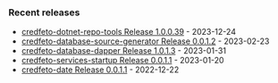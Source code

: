 <!-- ### Hi there 👋 -->

### Recent releases
<!-- recent_releases starts -->
* [credfeto-dotnet-repo-tools Release 1.0.0.39](https://github.com/credfeto/credfeto-dotnet-repo-tools/releases/tag/v1.0.0.39) - 2023-12-24
* [credfeto-database-source-generator Release 0.0.1.2](https://github.com/credfeto/credfeto-database-source-generator/releases/tag/v0.0.1.2) - 2023-02-23
* [credfeto-database-dapper Release 1.0.1.3](https://github.com/credfeto/credfeto-database-dapper/releases/tag/v1.0.1.3) - 2023-01-31
* [credfeto-services-startup Release 0.0.1.1](https://github.com/credfeto/credfeto-services-startup/releases/tag/v0.0.1.1) - 2023-01-20
* [credfeto-date Release 0.0.1.1](https://github.com/credfeto/credfeto-date/releases/tag/v0.0.1.1) - 2022-12-22
<!-- recent_releases ends -->


<!--
**credfeto/credfeto** is a ✨ _special_ ✨ repository because its `README.md` (this file) appears on your GitHub profile.

Here are some ideas to get you started:

- 🔭 I’m currently working on ...
- 🌱 I’m currently learning ...
- 👯 I’m looking to collaborate on ...
- 🤔 I’m looking for help with ...
- 💬 Ask me about ...
- 📫 How to reach me: ...
- 😄 Pronouns: ...
- ⚡ Fun fact: ...
-->
